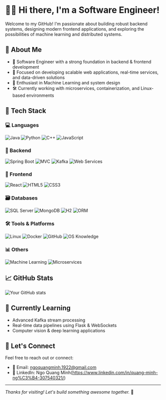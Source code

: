 # 👨‍💻 Hi there, I'm a Software Engineer!

Welcome to my GitHub! I'm passionate about building robust backend systems, designing modern frontend applications, and exploring the possibilities of machine learning and distributed systems.

## 🚀 About Me

- 💼 Software Engineer with a strong foundation in backend & frontend development
- 🎯 Focused on developing scalable web applications, real-time services, and data-driven solutions
- 🧠 Enthusiast in Machine Learning and system design
- 🛠 Currently working with microservices, containerization, and Linux-based environments

## 🧰 Tech Stack

### 💻 Languages
![Java](https://img.shields.io/badge/-Java-007396?style=flat&logo=java&logoColor=white)
![Python](https://img.shields.io/badge/-Python-3776AB?style=flat&logo=python&logoColor=white)
![C++](https://img.shields.io/badge/-C++-00599C?style=flat&logo=c%2B%2B&logoColor=white)
![JavaScript](https://img.shields.io/badge/-JavaScript-F7DF1E?style=flat&logo=javascript&logoColor=black)

### 🧱 Backend
![Spring Boot](https://img.shields.io/badge/-Spring%20Boot-6DB33F?style=flat&logo=springboot&logoColor=white)
![MVC](https://img.shields.io/badge/-MVC-0088CC?style=flat)
![Kafka](https://img.shields.io/badge/-Kafka-231F20?style=flat&logo=apachekafka&logoColor=white)
![Web Services](https://img.shields.io/badge/-REST%20API-0052CC?style=flat)

### 🎨 Frontend
![React](https://img.shields.io/badge/-React-61DAFB?style=flat&logo=react&logoColor=black)
![HTML5](https://img.shields.io/badge/-HTML5-E34F26?style=flat&logo=html5&logoColor=white)
![CSS3](https://img.shields.io/badge/-CSS3-1572B6?style=flat&logo=css3&logoColor=white)

### 🗃️ Databases
![SQL Server](https://img.shields.io/badge/-SQL%20Server-CC2927?style=flat&logo=microsoftsqlserver&logoColor=white)
![MongoDB](https://img.shields.io/badge/-MongoDB-47A248?style=flat&logo=mongodb&logoColor=white)
![H2](https://img.shields.io/badge/-H2%20Database-4DB33D?style=flat)
![ORM](https://img.shields.io/badge/-ORM-00758F?style=flat)

### 🛠 Tools & Platforms
![Linux](https://img.shields.io/badge/-Linux-FCC624?style=flat&logo=linux&logoColor=black)
![Docker](https://img.shields.io/badge/-Docker-2496ED?style=flat&logo=docker&logoColor=white)
![GitHub](https://img.shields.io/badge/-GitHub-181717?style=flat&logo=github&logoColor=white)
![OS Knowledge](https://img.shields.io/badge/-Operating%20System%20Concepts-00599C?style=flat)

### 📊 Others
![Machine Learning](https://img.shields.io/badge/-Machine%20Learning-FF6F00?style=flat)
![Microservices](https://img.shields.io/badge/-Microservices-00BFFF?style=flat)

## 📈 GitHub Stats

![Your GitHub stats](https://github-readme-stats.vercel.app/api?username=MinhKhongCau&show_icons=true&theme=tokyonight)

## 🌱 Currently Learning

- Advanced Kafka stream processing
- Real-time data pipelines using Flask & WebSockets
- Computer vision & deep learning applications

## 🤝 Let's Connect

Feel free to reach out or connect:

- 💌 Email: ngoquangminh.1922@gmail.com
- 🔗 LinkedIn: Ngo Quang Minh(https://www.linkedin.com/in/quang-minh-ng%C3%B4-307540321/)

---

_Thanks for visiting! Let's build something awesome together._ 🚀

